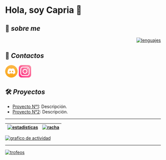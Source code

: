 # Hola, soy Capria 👋
## 📝 ***sobre me***

<!--[![lenguajes](https://github-readme-stats.vercel.app/api/top-langs/?username=FranchoLol&layout=compact&theme=radical&bg_color=3E00CC&title_color=F3F01D&text_color=F3F01D&icon_color=F3F01D&hide_border=true)](https://github.com/FranchoLol)-->
<div align="right">
  <a href="https://github.com/FranchoLol"><img src="https://github-readme-stats.vercel.app/api/top-langs/?username=FranchoLol&layout=compact&theme=radical&bg_color=3E00CC&title_color=F3F01D&text_color=F3F01D&icon_color=F3F01D&hide_border=true&card_width=500" alt="lenguajes"></a>
</div>

## 💬 ***Contactos***
<a href="https://discord.gg/tgN5xtsz" target="_blank"><img src="i/ds.png" alt="Discord" style="width:40px;display:inline;"></a>
<a href="https://www.instagram.com/capria_franco/" target="_blank"><img src="i/ig.png" alt="Instagram" style="width:40px;display:inline;"></a>


## 🛠️ ***Proyectos***
- [Proyecto N°1](https://github.com/FranchoLol): Descripción.
- [Proyecto N°2](https://github.com/FranchoLol): Descripción.

---
| [![estadisticas](https://github-readme-stats.vercel.app/api?username=FranchoLol&show_icons=true&theme=radical&bg_color=3E00CC&title_color=F3F01D&text_color=F3F01D&icon_color=F3F01D&hide_border=true&card_width=500&card_height=200)](https://github.com/FranchoLol) | [![racha](https://streak-stats.demolab.com?user=FranchoLol&theme=kacho-ga&hide_border=true&locale=es&card_width=500&card_height=195&background=45%2C3E00CC%2C3E00CC%2C3E00CC&stroke=F3F01D&ring=F3F01D&fire=F3F01D&currStreakNum=F3F01D&sideNums=F3F01D&currStreakLabel=F3F01D&sideLabels=F3F01D&dates=F3F01D&excludeDaysLabel=F3F01D&text=000000)](https://github.com/FranchoLol) |
|:----:|:----:|

[![grafico de actividad](https://github-readme-activity-graph.vercel.app/graph?username=FranchoLol&bg_color=F3F01D&color=3E00CC&line=3E00CC&point=3E00CC&area=true&hide_border=true)](https://github.com/FranchoLol)

---
[![trofeos](https://github-profile-trophy.vercel.app/?username=FranchoLol&theme=tokyo&column=8&row=2&margin-w=15&margin-h=15&no-bg=true&no-frame=true&border=2&border_color=F3F01D)](https://github.com/FranchoLol)
